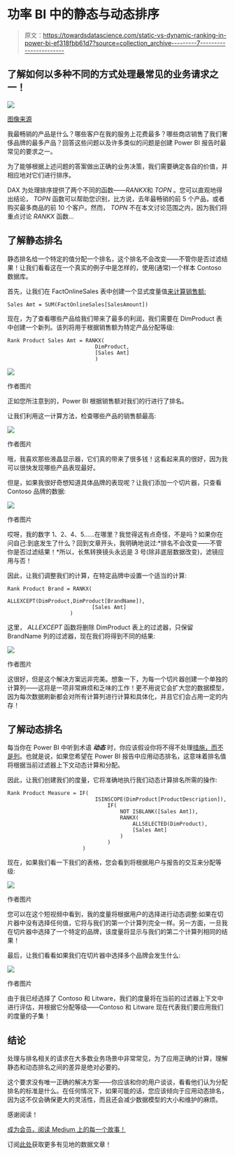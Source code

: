# 功率 BI 中的静态与动态排序

> 原文：<https://towardsdatascience.com/static-vs-dynamic-ranking-in-power-bi-ef318fbb61d7?source=collection_archive---------7----------------------->

## 了解如何以多种不同的方式处理最常见的业务请求之一！

![](img/a4a107d6bc2b8d46920fda94ed1b8999.png)

[图像来源](https://unsplash.com/photos/qIu77BsFdds)

我最畅销的产品是什么？哪些客户在我的服务上花费最多？哪些商店销售了我们奢侈品牌的最多产品？回答这些问题以及许多类似的问题是创建 Power BI 报告时最常见的要求之一。

为了能够根据上述问题的答案做出正确的业务决策，我们需要确定各自的价值，并相应地对它们进行排序。

DAX 为处理排序提供了两个不同的函数——*RANKX*和 *TOPN* 。您可以直观地得出结论， *TOPN* 函数可以帮助您识别，比方说，去年最畅销的前 5 个产品，或者购买最多商品的前 10 个客户。然而， *TOPN* 不在本文讨论范围之内，因为我们将重点讨论 *RANKX* 函数…

## 了解静态排名

静态排名给一个特定的值分配一个排名，这个排名不会改变——不管你是否过滤结果！让我们看看这在一个真实的例子中是怎样的，使用(通常)一个样本 Contoso 数据库。

首先，让我们在 FactOnlineSales 表中创建一个显式度量值[来计算销售额:](/understanding-explicit-vs-implicit-measures-in-power-bi-e35b578808ca)

```
Sales Amt = SUM(FactOnlineSales[SalesAmount])
```

现在，为了查看哪些产品给我们带来了最多的利润，我们需要在 DimProduct 表中创建一个新列。该列将用于根据销售额为特定产品分配等级:

```
Rank Product Sales Amt = RANKX(
                            DimProduct,
                            [Sales Amt]
                            )
```

![](img/56b72713a26646cdf7f01864ae29b234.png)

作者图片

正如您所注意到的，Power BI 根据销售额对我们的行进行了排名。

让我们利用这一计算方法，检查哪些产品的销售额最高:

![](img/6acf3718b2f1bf3b9c52212b7f3ef6e7.png)

作者图片

哦，我喜欢那些液晶显示器，它们真的带来了很多钱！这看起来真的很好，因为我可以很快发现哪些产品表现最好。

但是，如果我很好奇想知道具体品牌的表现呢？让我们添加一个切片器，只查看 Contoso 品牌的数据:

![](img/8744134405c76908a2980e896545d137.png)

作者图片

哎呀，我的数字 1、2、4、5……在哪里？我觉得这有点奇怪，不是吗？如果你在问自己:到底发生了什么？回到文章开头，我明确地说过:*排名不会改变——不管你是否过滤结果！*所以，长焦转换镜头永远是 3 号(除非底层数据改变)，滤镜应用与否！

因此，让我们调整我们的计算，在特定品牌中设置一个适当的计算:

```
Rank Product Brand = RANKX(
                           ALLEXCEPT(DimProduct,DimProduct[BrandName]),
                           [Sales Amt]
                    )
```

这里， *ALLEXCEPT* 函数将删除 DimProduct 表上的过滤器，只保留 BrandName 列的过滤器，现在我们将得到不同的结果:

![](img/4cf6bb59be8418e86b3d10da2ec9a6d8.png)

作者图片

这很好，但是这个解决方案远非完美。想象一下，为每一个切片器创建一个单独的计算列——这将是一项非常麻烦和乏味的工作！更不用说它会扩大您的数据模型，因为每次数据刷新都会对所有计算列进行计算和具体化，并且它们会占用一定的内存！

## 了解动态排名

每当你在 Power BI 中听到术语 ***动态*** 时，你应该假设你将不得不处理[措施，而不是列](https://data-mozart.com/calculated-columns-vs-measures-in-power-bi/)。也就是说，如果您希望在 Power BI 报告中应用动态排名，这意味着排名值将根据当前过滤器上下文动态计算和分配。

因此，让我们创建我们的度量，它将准确地执行我们动态计算排名所需的操作:

```
Rank Product Measure = IF(
                            ISINSCOPE(DimProduct[ProductDescription]),
                                IF(
                                    NOT ISBLANK([Sales Amt]),
                                    RANKX(
                                        ALLSELECTED(DimProduct),
                                        [Sales Amt]
                                    )
                                )
                        )
```

现在，如果我们看一下我们的表格，您会看到将根据用户与报告的交互来分配等级:

![](img/4973e3d1b83ae428b2a30a3f7858ac8d.png)

作者图片

您可以在这个短视频中看到，我的度量将根据用户的选择进行动态调整:如果在切片器中没有选择任何值，它将与我们的第一个计算列完全一样。另一方面，一旦我在切片器中选择了一个特定的品牌，该度量将显示与我们的第二个计算列相同的结果！

最后，让我们看看如果我们在切片器中选择多个品牌会发生什么:

![](img/6ceda884a35db355342c9b50b4a99f67.png)

作者图片

由于我已经选择了 Contoso 和 Litware，我们的度量将在当前的过滤器上下文中进行评估，并根据它分配等级——Contoso 和 Litware 现在代表我们要应用我们的度量的子集！

## 结论

处理与排名相关的请求在大多数业务场景中非常常见，为了应用正确的计算，理解静态和动态排名之间的差异是绝对必要的。

这个要求没有唯一正确的解决方案——你应该和你的用户谈谈，看看他们认为分配排名的标准是什么。在任何情况下，如果可能的话，您应该倾向于应用动态排名，因为这不仅会确保更大的灵活性，而且还会减少数据模型的大小和维护的麻烦。

感谢阅读！

[成为会员，阅读 Medium 上的每一个故事！](https://datamozart.medium.com/membership)

订阅[此处](http://eepurl.com/gOH8iP)获取更多有见地的数据文章！